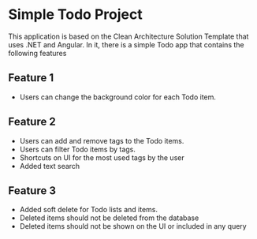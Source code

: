 # Simple Todo Project

This application is  based on the Clean Architecture Solution Template that uses .NET and Angular. In it, there is a simple Todo app that contains the following features 

## Feature 1
- Users can change the background color for each Todo item.

## Feature 2
- Users can add and remove tags to the Todo items.
- Users can filter Todo items by tags.
- Shortcuts on UI for the most used tags by the user
- Added text search

## Feature 3
- Added soft delete for Todo lists and items.
- Deleted items should not be deleted from the database
- Deleted items should not be shown on the UI or included in any query
